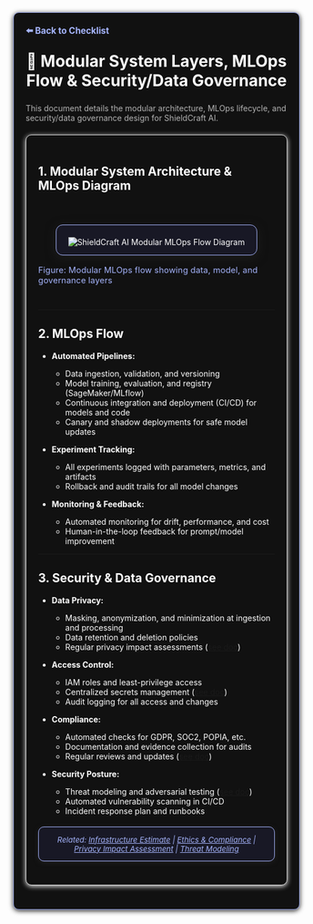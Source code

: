 <section style="border:1px solid #a5b4fc; border-radius:10px; margin:1.5em 0; box-shadow:0 2px 8px #222; padding:1.5em; background:#111; color:#fff;">
<div style="margin-bottom:1.5em;">
  <a href="./checklist.md" style="color:#a5b4fc; font-weight:bold; text-decoration:none; font-size:1.1em;">⬅️ Back to Checklist</a>
</div>
<h1 align="center" style="margin-top:0; font-size:2em;">🧩 Modular System Layers, MLOps Flow & Security/Data Governance</h1>
<div style="margin-bottom:1.2em; color:#b3b3b3; font-size:1em;">
  This document details the modular architecture, MLOps lifecycle, and security/data governance design for ShieldCraft AI.
</div>

<section style="border:1px solid #e0e0e0; border-radius:10px; margin:1.5em 0; box-shadow:0 2px 8px #f0f0f0; padding:1.5em; background:#111; color:#fff;">


## 1. Modular System Architecture & MLOps Diagram

<div style="display:flex; flex-direction:column; align-items:center; margin:2.5em 0 2em 0; padding:1.5em 0 1em 0;">
  <img src="./_assets/mlops_flow.svg" alt="ShieldCraft AI Modular MLOps Flow Diagram" style="max-width:92%; border:1.5px solid #a5b4fc; border-radius:12px; box-shadow:0 4px 18px #222b; background:#181825; padding:1.5em 1.5em 1em 1.5em; margin-bottom:0.5em;" />
  <div style="color:#a5b4fc; font-size:1.05em; margin-top:0.7em; letter-spacing:0.01em;">Figure: Modular MLOps flow showing data, model, and governance layers</div>
</div>

---

## 2. MLOps Flow

- **Automated Pipelines:**
  - Data ingestion, validation, and versioning
  - Model training, evaluation, and registry (SageMaker/MLflow)
  - Continuous integration and deployment (CI/CD) for models and code
  - Canary and shadow deployments for safe model updates

- **Experiment Tracking:**
  - All experiments logged with parameters, metrics, and artifacts
  - Rollback and audit trails for all model changes

- **Monitoring & Feedback:**
  - Automated monitoring for drift, performance, and cost
  - Human-in-the-loop feedback for prompt/model improvement

---

## 3. Security & Data Governance

- **Data Privacy:**
  - Masking, anonymization, and minimization at ingestion and processing
  - Data retention and deletion policies
  - Regular privacy impact assessments ([see doc](./privacy_impact_assessment.md))

- **Access Control:**
  - IAM roles and least-privilege access
  - Centralized secrets management ([see doc](security/aws-secrets-management.md))
  - Audit logging for all access and changes

- **Compliance:**
  - Automated checks for GDPR, SOC2, POPIA, etc.
  - Documentation and evidence collection for audits
  - Regular reviews and updates ([see doc](./ethics_compliance.md))

- **Security Posture:**
  - Threat modeling and adversarial testing ([see doc](./threat_modeling.md))
  - Automated vulnerability scanning in CI/CD
  - Incident response plan and runbooks


<section style="border:1px solid #a5b4fc; border-radius:10px; margin:1.5em 0; box-shadow:0 2px 8px #222; padding:1em; background:#181825; color:#a5b4fc; font-size:0.95em; text-align:center;">
  <em>Related: <a href="./infra_estimate.md" style="color:#a5b4fc;">Infrastructure Estimate</a> | <a href="./ethics_compliance.md" style="color:#a5b4fc;">Ethics & Compliance</a> | <a href="./privacy_impact_assessment.md" style="color:#a5b4fc;">Privacy Impact Assessment</a> | <a href="./threat_modeling.md" style="color:#a5b4fc;">Threat Modeling</a></em>
